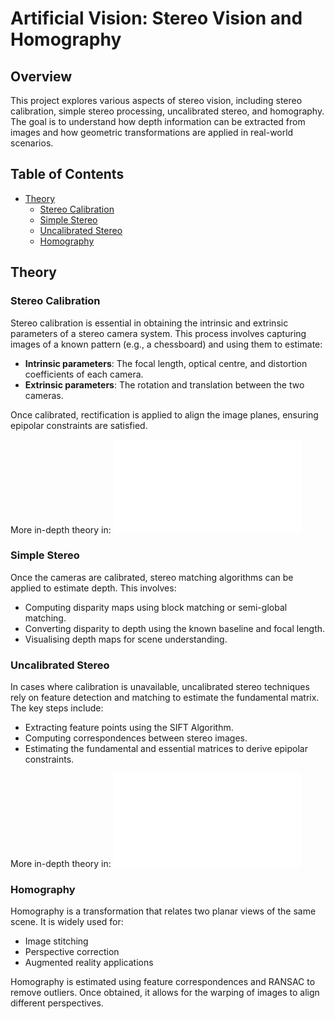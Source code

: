 # Artificial Vision: Stereo Vision and Homography

## Overview

This project explores various aspects of stereo vision, including stereo calibration, simple stereo processing, uncalibrated stereo, and homography. The goal is to understand how depth information can be extracted from images and how geometric transformations are applied in real-world scenarios.

## Table of Contents

- [Theory](#theory)
  - [Stereo Calibration](#stereo-calibration)
  - [Simple Stereo](#simple-stereo)
  - [Uncalibrated Stereo](#uncalibrated-stereo)
  - [Homography](#homography)

## Theory

### Stereo Calibration

Stereo calibration is essential in obtaining the intrinsic and extrinsic parameters of a stereo camera system. This process involves capturing images of a known pattern (e.g., a chessboard) and using them to estimate:

- **Intrinsic parameters**: The focal length, optical centre, and distortion coefficients of each camera.
- **Extrinsic parameters**: The rotation and translation between the two cameras.

Once calibrated, rectification is applied to align the image planes, ensuring epipolar constraints are satisfied.

More in-depth theory in:
![Camera Calibration](CameraCalibration.md)

### Simple Stereo

Once the cameras are calibrated, stereo matching algorithms can be applied to estimate depth. This involves:

- Computing disparity maps using block matching or semi-global matching.
- Converting disparity to depth using the known baseline and focal length.
- Visualising depth maps for scene understanding.

### Uncalibrated Stereo

In cases where calibration is unavailable, uncalibrated stereo techniques rely on feature detection and matching to estimate the fundamental matrix. The key steps include:

- Extracting feature points using the SIFT Algorithm.
- Computing correspondences between stereo images.
- Estimating the fundamental and essential matrices to derive epipolar constraints.

More in-depth theory in:
![Uncalibrated Stereo](UncalibratedStereo.md)

### Homography

Homography is a transformation that relates two planar views of the same scene. It is widely used for:

- Image stitching
- Perspective correction
- Augmented reality applications

Homography is estimated using feature correspondences and RANSAC to remove outliers. Once obtained, it allows for the warping of images to align different perspectives.
